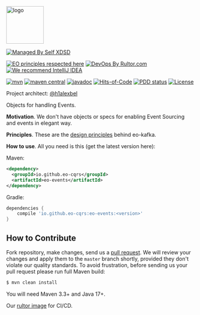 <img alt="logo" src="https://eo-cqrs.github.io/.github/eo-cqrs.svg" height="100px" />

[![Managed By Self XDSD](https://self-xdsd.com/b/mbself.svg)](https://self-xdsd.com/p/eo-cqrs/eo-events?provider=github)

[![EO principles respected here](https://www.elegantobjects.org/badge.svg)](https://www.elegantobjects.org)
[![DevOps By Rultor.com](https://www.rultor.com/b/eo-cqrs/eo-events)](https://www.rultor.com/p/eo-cqrs/eo-events)
[![We recommend IntelliJ IDEA](https://www.elegantobjects.org/intellij-idea.svg)](https://www.jetbrains.com/idea/)
<br>

[![mvn](https://github.com/eo-cqrs/eo-events/actions/workflows/mvn.yml/badge.svg)](https://github.com/eo-cqrs/eo-events/actions/workflows/mvn.yml)
[![maven central](http://maven-badges.herokuapp.com/maven-central/io.github.eo-cqrs/eo-events/badge.svg)](https://search.maven.org/artifact/io.github.eo-cqrs/eo-events)
[![javadoc](https://javadoc.io/badge2/io.github.eo-cqrs/eo-events/javadoc.svg)](https://javadoc.io/doc/io.github.eo-cqrs/eo-events)
[![Hits-of-Code](https://hitsofcode.com/github/eo-cqrs/eo-events)](https://hitsofcode.com/view/github/eo-cqrs/eo-events)
[![PDD status](http://www.0pdd.com/svg?name=eo-cqrs/eo-events)](http://www.0pdd.com/p?name=eo-cqrs/eo-events)
[![License](https://img.shields.io/badge/license-MIT-green.svg)](https://github.com/eo-cqrs/eo-events/blob/master/LICENSE.txt)

Project architect: [@h1alexbel](https://github.com/h1alexbel)

Objects for handling Events.

**Motivation**. We don't have objects or specs for enabling Event Sourcing and events in elegant way. 

**Principles**. These are the [design principles](https://www.elegantobjects.org/#principles) behind eo-kafka.

**How to use**. All you need is this (get the latest version here):

Maven:
```xml
<dependency>
  <groupId>io.github.eo-cqrs</groupId>
  <artifactId>eo-events</artifactId>
</dependency>
```

Gradle:
```groovy
dependencies {
    compile 'io.github.eo-cqrs:eo-events:<version>'
}
```

## How to Contribute

Fork repository, make changes, send us a [pull request](https://www.yegor256.com/2014/04/15/github-guidelines.html).
We will review your changes and apply them to the `master` branch shortly,
provided they don't violate our quality standards. To avoid frustration,
before sending us your pull request please run full Maven build:

```bash
$ mvn clean install
```

You will need Maven 3.3+ and Java 17+.

Our [rultor image](https://github.com/eo-cqrs/eo-kafka-rultor-image) for CI/CD.